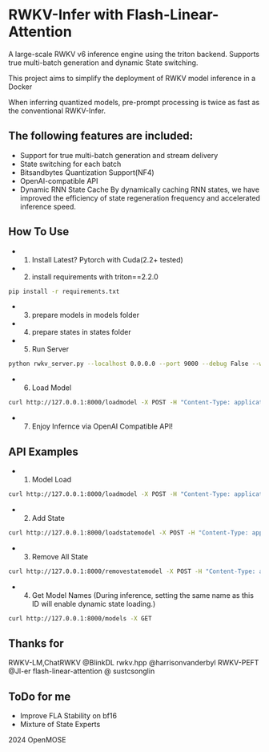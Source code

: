 # RWKV-Infer with Flash-Linear-Attention

A large-scale RWKV v6 inference engine using the triton backend. Supports true multi-batch generation and dynamic State switching.

This project aims to simplify the deployment of RWKV model inference in a Docker

When inferring quantized models, pre-prompt processing is twice as fast as the conventional RWKV-Infer.

## The following features are included:
   - Support for true multi-batch generation and stream delivery
   - State switching for each batch
   - Bitsandbytes Quantization Support(NF4)
   - OpenAI-compatible API
   - Dynamic RNN State Cache
   By dynamically caching RNN states, we have improved the efficiency of state regeneration frequency and accelerated inference speed.

## How To Use
   - 1. Install Latest? Pytorch with Cuda(2.2+ tested)
   - 2. install requirements with triton==2.2.0
```sh
pip install -r requirements.txt
```    
   - 3. prepare models in models folder
   - 4. prepare states in states folder
   - 5. Run Server 
```sh
python rwkv_server.py --localhost 0.0.0.0 --port 9000 --debug False --workers 16 --dynamic_state_cache_size 64
```     
   - 6. Load Model
```sh
curl http://127.0.0.1:8000/loadmodel -X POST -H "Content-Type: application/json" -d '{"model_filename":"models/RWKV-x060-World-1B6-v2.1-20240328-ctx4096.pth","model_viewname":"RWKV x060 1B6 Base","model_strategy":"cuda fp16"}'
```
   - 7. Enjoy Infernce via OpenAI Compatible API!


## API Examples
   - 1. Model Load
```sh
curl http://127.0.0.1:8000/loadmodel -X POST -H "Content-Type: application/json" -d '{"model_filename":"models/RWKV-x060-World-1B6-v2.1-20240328-ctx4096.pth","model_viewname":"RWKV x060 1B6 Base","model_strategy":"cuda fp16"}'
```
   - 2. Add State
```sh
curl http://127.0.0.1:8000/loadstatemodel -X POST -H "Content-Type: application/json" -d '{"state_filename":"state.pth","state_viewname":"State Test"}'
```
   - 3. Remove All State
```sh
curl http://127.0.0.1:8000/removestatemodel -X POST -H "Content-Type: application/json" -d '{"dummy":"dummy"}'
```
   - 4. Get Model Names (During inference, setting the same name as this ID will enable dynamic state loading.)
```sh
curl http://127.0.0.1:8000/models -X GET
```

## Thanks for
RWKV-LM,ChatRWKV @BlinkDL
rwkv.hpp @harrisonvanderbyl
RWKV-PEFT @Jl-er
flash-linear-attention @ sustcsonglin


## ToDo for me
   - Improve FLA Stability on bf16
   - Mixture of State Experts 
   
2024 OpenMOSE
